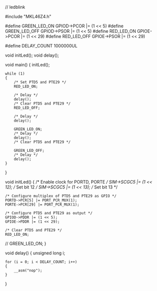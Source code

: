 // ledblink

#include "MKL46Z4.h"

#define GREEN_LED_ON      GPIOD->PCOR |= (1 << 5)
#define GREEN_LED_OFF     GPIOD->PSOR |= (1 << 5)
#define RED_LED_ON    GPIOE->PCOR |= (1 << 29)
#define RED_LED_OFF   GPIOE->PSOR |= (1 << 29)

#define DELAY_COUNT     1000000UL

void initLed();
void delay();

void main()
{
    initLed();
    
    while (1)
    {
        /* Set PTD5 and PTE29 */
        RED_LED_ON;
        
        /* Delay */
        delay();
        /* Clear PTD5 and PTE29 */
        RED_LED_OFF;
        
        /* Delay */
        delay();
        
        GREEN_LED_ON;
        /* Delay */
        delay();
        /* Clear PTD5 and PTE29 */
        
        GREEN_LED_OFF;
        /* Delay */
        delay();
    }
}

void initLed()
{
    /* Enable clock for PORTD, PORTE */
    SIM->SCGC5 |= (1 << 12);    /* Set bit 12 */
    SIM->SCGC5 |= (1 << 13);    /* Set bit 13 */
    
    /* Configure multiplex of PTD5 and PTE29 as GPIO */
    PORTD->PCR[5] |= PORT_PCR_MUX(1);
    PORTE->PCR[29] |= PORT_PCR_MUX(1);
    
    /* Configure PTD5 and PTE29 as output */
    GPIOD->PDDR |= (1 << 5);
    GPIOE->PDDR |= (1 << 29);
    
    /* Clear PTD5 and PTE29 */
    RED_LED_ON;
   // GREEN_LED_ON;
}

void delay()
{
    unsigned long i;
    
    for (i = 0; i < DELAY_COUNT; i++)
    {
        __asm("nop");
    }
}
